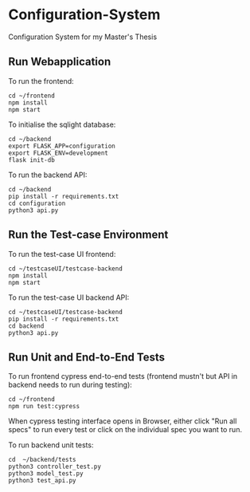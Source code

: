 # Configuration-System
Configuration System for my Master's Thesis

## Run Webapplication

To run the frontend:
```
cd ~/frontend
npm install
npm start
```

To initialise the sqlight database:
```
cd ~/backend
export FLASK_APP=configuration
export FLASK_ENV=development
flask init-db
```

To run the backend API:
```
cd ~/backend
pip install -r requirements.txt
cd configuration
python3 api.py
```

## Run the Test-case Environment

To run the test-case UI frontend:
```
cd ~/testcaseUI/testcase-backend
npm install
npm start
```

To run the test-case UI backend API:
```
cd ~/testcaseUI/testcase-backend
pip install -r requirements.txt
cd backend
python3 api.py
```

## Run Unit and End-to-End Tests

To run frontend cypress end-to-end tests (frontend mustn't but API in backend needs to run during testing):
```
cd ~/frontend
npm run test:cypress
```
When cypress testing interface opens in Browser, either click "Run all specs" to run every test or click on the individual spec you want to run.

To run backend unit tests:
```
cd  ~/backend/tests
python3 controller_test.py
python3 model_test.py
python3 test_api.py
```
